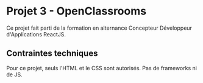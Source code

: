 # Projet 3 - OpenClassrooms

Ce projet fait parti de la formation en alternance Concepteur Développeur d'Applications ReactJS.

## Contraintes techniques

Pour ce projet, seuls l'HTML et le CSS sont autorisés. Pas de frameworks ni de JS.
